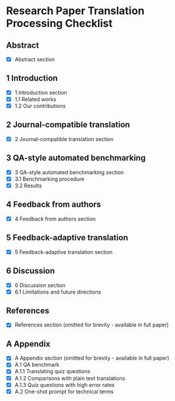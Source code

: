 # Research Paper Translation Processing Checklist

## Abstract
- [x] Abstract section

## 1 Introduction
- [x] 1 Introduction section
- [x] 1.1 Related works
- [x] 1.2 Our contributions

## 2 Journal-compatible translation
- [x] 2 Journal-compatible translation section

## 3 QA-style automated benchmarking
- [x] 3 QA-style automated benchmarking section
- [x] 3.1 Benchmarking procedure
- [x] 3.2 Results

## 4 Feedback from authors
- [x] 4 Feedback from authors section

## 5 Feedback-adaptive translation
- [x] 5 Feedback-adaptive translation section

## 6 Discussion
- [x] 6 Discussion section
- [x] 6.1 Limitations and future directions

## References
- [x] References section (omitted for brevity - available in full paper)

## A Appendix
- [x] A Appendix section (omitted for brevity - available in full paper)
- [x] A.1 QA benchmark
- [x] A.1.1 Translating quiz questions
- [x] A.1.2 Comparisons with plain text translations
- [x] A.1.3 Quiz questions with high error rates
- [x] A.2 One-shot prompt for technical terms 